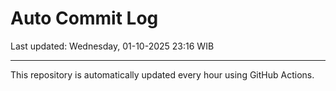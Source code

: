 # Auto Commit Log

Last updated: Wednesday, 01-10-2025 23:16 WIB

---

This repository is automatically updated every hour using GitHub Actions.
